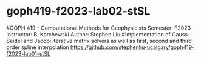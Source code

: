 # goph419-f2023-lab02-stSL
#GOPH 419 - Computational Methods for Geophysicists Semester: F2023 Instructor: B. Karchewski Author: Stephen Liu 
#Implementation of Gauss-Seidel and Jacobi iterative matrix solvers as well as first, second and third order spline interpolation https://github.com/stephenliu-ucalgary/goph419-f2023-lab01-stSL
